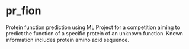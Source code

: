 # pr_fion
Protein function prediction using ML
Project for a competition aiming to predict the function of a specific protein of an unknown function. Known information includes protein amino acid sequence.
